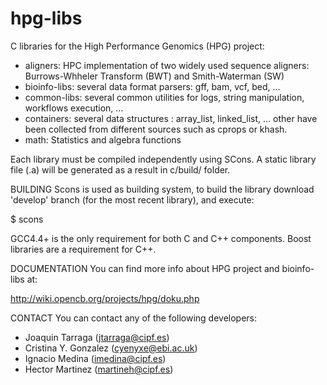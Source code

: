 hpg-libs
========

C libraries for the High Performance Genomics (HPG) project:

* aligners: HPC implementation of two widely used sequence aligners: Burrows-Whheler Transform (BWT) and Smith-Waterman (SW)
* bioinfo-libs:  several data format parsers: gff, bam, vcf, bed, ...
* common-libs: several common utilities for logs, string manipulation, workflows execution, ...
* containers: several data structures : array_list, linked_list, ... other have been collected from different sources such as cprops or khash.
* math: Statistics and algebra functions


Each library must be compiled independently using SCons. A static library file (.a) will be generated as a result in c/build/ folder.

BUILDING
Scons is used as building system, to build the library download 'develop' branch (for the most recent library), and execute:

 $ scons


GCC4.4+ is the only requirement for both C and C++ components. Boost libraries are a requirement for C++.


DOCUMENTATION
You can find more info about HPG project and bioinfo-libs at:

 http://wiki.opencb.org/projects/hpg/doku.php


CONTACT
You can contact any of the following developers:
 * Joaquin Tarraga (jtarraga@cipf.es)
 * Cristina Y. Gonzalez (cyenyxe@ebi.ac.uk)
 * Ignacio Medina (imedina@cipf.es)
 * Hector Martinez (martineh@cipf.es)
